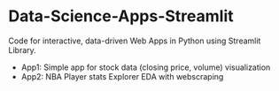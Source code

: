 # Data-Science-Apps-Streamlit
Code for interactive, data-driven Web Apps in Python using Streamlit Library.

- App1: Simple app for stock data (closing price, volume) visualization
- App2: NBA Player stats Explorer EDA with webscraping
